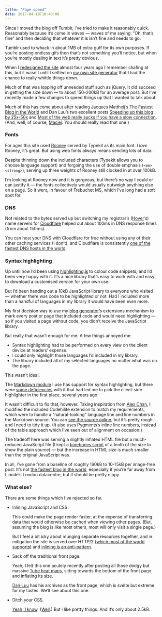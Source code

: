 ```yaml
---
title: "Page speed"
date: 2017-04-10T10:40:00
---
```


Since I moved the blog off Tumblr, I’ve tried to make it reasonably quick. Reasonably because it’s come in waves — waves of me saying: “Oh, that’s fine” and then deciding that whatever it is isn’t fine and needs to go.

Tumblr used to whack in about 1MB of extra guff for its own purposes. If you’re posting endless gifs then that’s not something you’ll notice, but when you’re mostly dealing in text it’s pretty obvious.

When I [redesigned the site][redesign] almost four years ago I remember chafing at this, but it wasn’t until I settled on [my own site generator][majestic] that I had the chance to really whittle things down.

[redesign]: /2013/07/five-different-kinds-of-grey/
[majestic]: https://github.com/robjwells/majestic/

Much of that was lopping off unneeded stuff such as jQuery. It did succeed in getting the size down — to about 150–200kB for an average post. But I’ve recently made a few changes to speed things up that I wanted to talk about.

Much of this has come about after reading Jacques Mattheij’s [The Fastest Blog in the World][jm] and Dan Luu’s two excellent posts [Speeding up this blog by 25x-50x][dl-1] and [Most of the web really sucks if you have a slow connection][dl-2]. (And, well, of course, [Maciej][]. You should really read that one.)

[jm]: https://jacquesmattheij.com/the-fastest-blog-in-the-world
[dl-1]: https://danluu.com/octopress-speedup/
[dl-2]: https://danluu.com/web-bloat/
[Maciej]: http://idlewords.com/talks/website_obesity.htm

### Fonts

For ages this site used [Rooney][] served by Typekit as its main font. I *love* Rooney, it’s great. But using web fonts always means sending lots of data.

[Rooney]: https://typekit.com/fonts/rooney

Despite thinning down the included characters (Typekit allows you to choose language support) and forgoing the use of double emphasis (`<em><strong>`), serving up three weights of Rooney still clocked in at over 100kB.

I’m looking at Rooney now and it is gorgeous, but there’s no way I could or can justify it — the fonts collectively would usually outweigh anything else on a page. So it went, in favour of Trebuchet MS, which I’ve long had a soft spot for.

### DNS

Not related to the bytes served up but switching my registrar’s ([Hover][]’s) name servers for [Cloudflare][] helped cut about 100ms in DNS response times (from about 150ms).

[Hover]: https://www.hover.com
[Cloudflare]: https://www.cloudflare.com

You can host your DNS with Cloudflare for free without using any of their other caching services (I don’t), and Cloudflare is consistently [one of the fastest DNS hosts in the world][dnsperf].

[dnsperf]: http://www.dnsperf.com

### Syntax highlighting

Up until now I’d been using [highlighting.js][hljs] to colour code snippets, and I’d been very happy with it. It’s a nice library that’s easy to work with and easy to download a customised version for your own use.

[hljs]: https://highlightjs.org

But I’d been handing out a 10kB JavaScript library to everyone who visited — whether there was code to be highlighted or not. Had I included more than a handful of languages in my library it would have been even more.

My first decision was to use my [blog generator][majestic]’s extensions mechanism to mark every post or page that included code and would need highlighting — so if you visited a page without code, you didn’t receive the JavaScript library.

But really that wasn’t enough for me. A few things annoyed me:

* Syntax highlighting had to be performed on every view on the client device at readers’ expense.
* I could only highlight those languages I’d included in my library.
* The library included all of my selected languages no matter what was on the page.

This wasn’t ideal.

The [Markdown module][pymd] I use has support for syntax highlighting, but there were [some deficiencies][drang] with it that had led me to pick the client-side highlighter in the first place, several years ago.

[pymd]: https://pythonhosted.org/Markdown/
[drang]: http://www.leancrew.com/all-this/2010/12/new-syntax-highlighting-for-markdown/

It wasn’t difficult to fix that, however. Taking inspiration from [Alex Chan][ac], I modified the included Codehilite extension to match my requirements, which were to handle a “natural-looking” language line and line numbers in the Markdown source. You can [see the source online][highlighter], but it’s pretty rough and I need to tidy it up. (It also uses Pygments’s inline line numbers, instead of the table approach which I’ve seen out of alignment on occasion.)

[ac]: https://alexwlchan.net/2017/03/extensions-in-python-markdown/
[highlighter]: https://github.com/robjwells/primaryunit/blob/master/extensions/rjw_highlight.py

The tradeoff here was serving a slightly inflated HTML file but a much-reduced JavaScript file (I kept a [barebones script][js] of a tenth of the size to show the plain source) — but the increase in HTML size is much smaller than the original JavaScript was.

[js]: https://github.com/robjwells/primaryunit/blob/master/frontend/js/robjwells.js

In all, I’ve gone from a baseline of roughly 160kB to 10-15kB per image-free post. It’s not [the fastest blog in the world][jm], especially if you’re far away from Linode’s London datacentre, but it should be pretty nippy.

### What else?

There are some things which I’ve rejected so far.

*   Inlining JavaScript and CSS.

    This could make the page render faster, at the expense of transferring data that would otherwise be cached when viewing other pages. (But, assuming the blog is like most others, most will only visit a single page.)

    But I feel a bit icky about munging separate resources together, and in mitigation the site is served over HTTP/2 ([which most of the world supports][caniuse]) and [inlining is an anti-pattern][antip].

*   Sack off the traditional front page.

    Yeah, I felt this one acutely recently after posting all those dodgy but massive [Tube heat maps][tube], sitting towards the bottom of the front page and inflating its size.

    [Dan Luu][dl] has his archives as the front page, which is svelte but extreme for my tastes. We’ll see about this one.

*   Ditch your CSS.

    [Yeah, I know][mfw]. ([Well][bmfw].) But I like pretty things. And it’s only about 2.5kB.

[caniuse]: http://caniuse.com/#feat=http2
[antip]: https://blog.cloudflare.com/http-2-for-web-developers/
[tube]: /2017/03/tube-crowding/
[dl]: https://danluu.com
[mfw]: http://motherfuckingwebsite.com
[bmfw]: http://bettermotherfuckingwebsite.com
